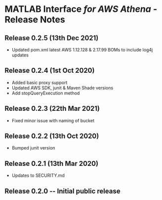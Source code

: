 # MATLAB Interface *for AWS Athena* - Release Notes

## Release 0.2.5 (13th Dec 2021)

* Updated pom.xml latest AWS 1.12.128 & 2.17.99 BOMs to include log4j updates

## Release 0.2.4 (1st Oct 2020)

* Added basic proxy support
* Updated AWS SDK, junit & Maven Shade versions
* Add stopQueryExecution method

## Release 0.2.3 (22th Mar 2021)

* Fixed minor issue with naming of bucket

## Release 0.2.2 (13th Oct 2020)

* Bumped junit version

## Release 0.2.1 (13th Mar 2020)

* Updates to SECURITY.md

## Release 0.2.0 -- Initial public release

[//]: #  (Copyright 2019-2021 The MathWorks, Inc.)
